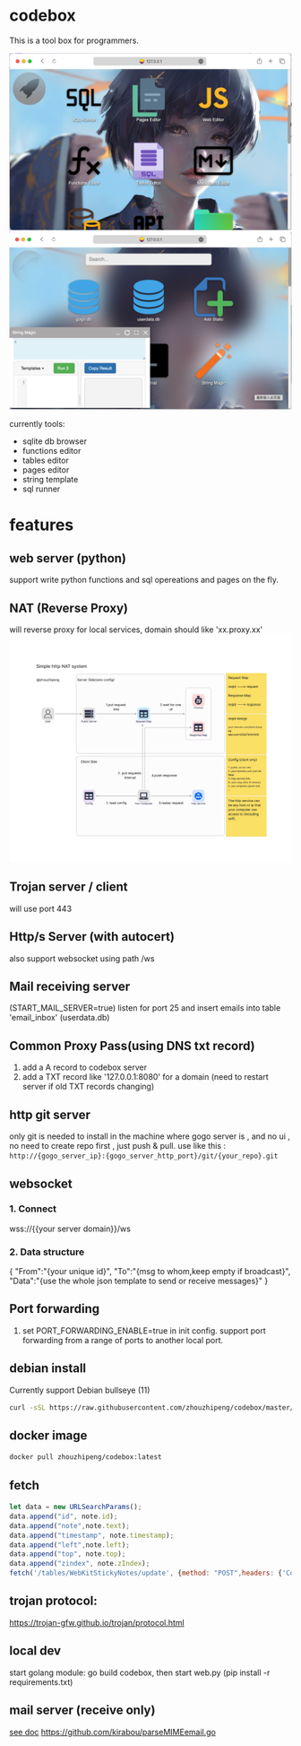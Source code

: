 # codebox
This is a tool box for programmers. 

![img.png](doc/imgs/main_screen.png)
![img.png](doc/imgs/main_screen2.png)

currently tools:
* sqlite db browser
* functions editor
* tables editor
* pages editor
* string template 
* sql runner



# features
## web server (python)
support write python functions and sql opereations and pages on the fly.

## NAT (Reverse Proxy)
will reverse proxy for local services, domain should like 'xx.proxy.xx'
![img.png](doc/imgs/simple_nat.png)


## Trojan server / client
will use port 443

## Http/s Server (with autocert)
also support websocket using path /ws

## Mail receiving server
(START_MAIL_SERVER=true)
listen for port 25 and insert emails into table 'email_inbox' (userdata.db)

## Common Proxy  Pass(using DNS txt record)
1. add a A record to codebox server
2. add a TXT record like '127.0.0.1:8080' for a domain
   (need to restart server if old TXT records changing)

## http git server
only git is needed to install in the machine where gogo server is , and no ui , no need to create repo first , just push & pull.
use like this : ` http://{gogo_server_ip}:{gogo_server_http_port}/git/{your_repo}.git`

## websocket
### 1. Connect
wss://{{your server domain}}/ws

### 2. Data structure
{
"From":"{your unique id}",
"To":"{msg to whom,keep empty if broadcast}",
"Data":"{use the whole json template to send or receive messages}"
}

## Port forwarding
1. set PORT_FORWARDING_ENABLE=true in init config.
   support port forwarding from a range of ports to another local port.

## debian install
Currently support Debian bullseye (11)
```bash
curl -sSL https://raw.githubusercontent.com/zhouzhipeng/codebox/master/scripts/install_codebox_on_debian11.sh | sudo bash
```

## docker image
```bash
docker pull zhouzhipeng/codebox:latest
```

## fetch
```javascript
let data = new URLSearchParams();
data.append("id", note.id);
data.append("note",note.text);
data.append("timestamp", note.timestamp);
data.append("left",note.left);
data.append("top", note.top);
data.append("zindex", note.zIndex);
fetch('/tables/WebKitStickyNotes/update', {method: "POST",headers: {'Content-Type': 'application/x-www-form-urlencoded; charset=UTF-8'}, body: data})

```



## trojan protocol:  
https://trojan-gfw.github.io/trojan/protocol.html


## local dev
start golang module: go build codebox, then start web.py  (pip install -r requirements.txt)

## mail server (receive only)
[see doc](https://notes.eatonphil.com/handling-email-from-gmail-smtp-protocol-basics.html)
https://github.com/kirabou/parseMIMEemail.go

